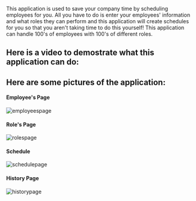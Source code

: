 This application is used to save your company time by scheduling employees for you. All you have to do is enter your employees' information and what roles they can perform and this application will create schedules for you so that you aren't taking time to do this yourself! This application can handle 100's of employees with 100's of different roles.



## Here is a video to demostrate what this application can do:

## Here are some pictures of the application:

#### Employee's Page

![employeespage](https://user-images.githubusercontent.com/31494550/39017981-ca5be3da-43f2-11e8-8fb6-8407e9be3265.PNG)

#### Role's Page

![rolespage](https://user-images.githubusercontent.com/31494550/39018216-6963e018-43f3-11e8-8b8d-151000511f34.PNG)

#### Schedule

![schedulepage](https://user-images.githubusercontent.com/31494550/39018264-8e63c2b6-43f3-11e8-9275-1501dc765f0f.PNG)

#### History Page

![historypage](https://user-images.githubusercontent.com/31494550/39018247-80f3a1e6-43f3-11e8-9eb4-7d97fbee2c94.PNG)

